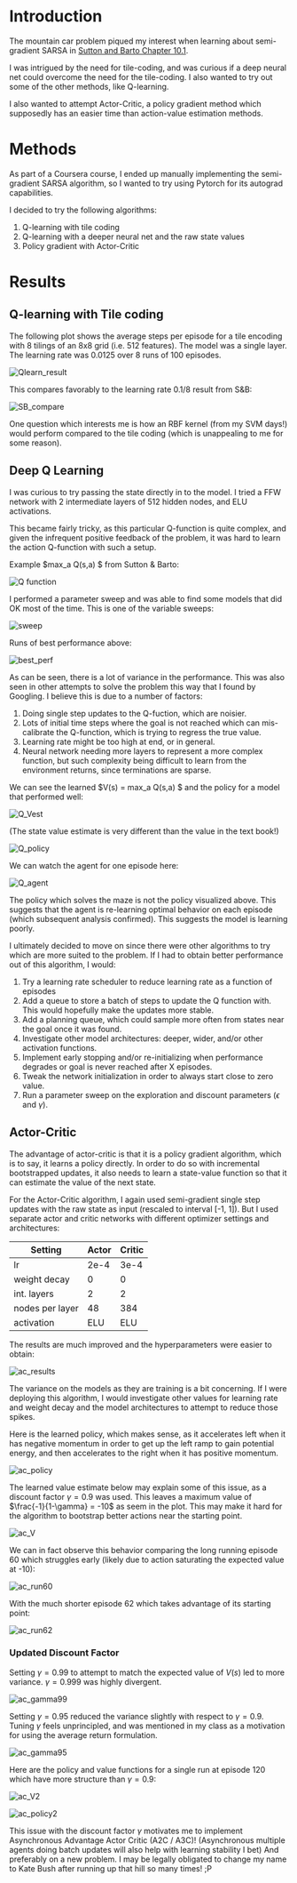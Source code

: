# Introduction

The mountain car problem piqued my interest when learning about semi-gradient SARSA in [Sutton and Barto Chapter 10.1](http://incompleteideas.net/book/the-book-2nd.html).

I was intrigued by the need for tile-coding, and was curious if a deep neural net could overcome the need for the tile-coding. I also wanted to try out some of the other methods, like Q-learning.

I also wanted to attempt Actor-Critic, a policy gradient method which supposedly has an easier time than action-value estimation methods.


# Methods

As part of a Coursera course, I ended up manually implementing the semi-gradient SARSA algorithm, so I wanted to try using Pytorch for its autograd capabilities.

I decided to try the following algorithms:

1. Q-learning with tile coding
2. Q-learning with a deeper neural net and the raw state values
3. Policy gradient with Actor-Critic

# Results

## Q-learning with Tile coding

The following plot shows the average steps per episode for a tile encoding with 8 tilings of an 8x8 grid (i.e. 512 features). The model was a single layer. The learning rate was 0.0125 over 8 runs of 100 episodes.

![Qlearn_result](./assets/mc_q_tiled_dec01_2023_Dec_05_12_10.png)

This compares favorably to the learning rate 0.1/8 result from S&B:

![SB_compare](./assets/SB_MC_steps.png)


One question which interests me is how an RBF kernel (from my SVM days!) would perform compared to the tile coding (which is unappealing to me for some reason).

## Deep Q Learning

I was curious to try passing the state directly in to the model. I tried a FFW network with 2 intermediate layers of 512 hidden nodes, and ELU activations.

This became fairly tricky, as this particular Q-function is quite complex, and given the infrequent positive feedback of the problem, it was hard to learn the action Q-function with such a setup.

Example $max_a Q(s,a) $ from Sutton & Barto:

![Q function](./assets/SB_V_Est2.png)


I performed a parameter sweep and was able to find some models that did OK most of the time. This is one of the variable sweeps:

![sweep](./assets/mc_deepq_dec05_sweep_2023_Dec_05_14_57_sweep_0.png)


Runs of best performance above:

![best_perf](./assets/mc_dec05_sweep_best.png)

As can be seen, there is a lot of variance in the performance. This was also seen in other attempts to solve the problem this way that I found by Googling. I believe this is due to a number of factors:

1. Doing single step updates to the Q-fuction, which are noisier.
2. Lots of initial time steps where the goal is not reached which can mis-calibrate the Q-function, which is trying to regress the true value.
3. Learning rate might be too high at end, or in general.
4. Neural network needing more layers to represent a more complex function, but such complexity being difficult to learn from the environment returns, since terminations are sparse.

We can see the learned $V(s) = max_a Q(s,a) $ and the policy for a model that performed well:

![Q_Vest](./assets/mc_deepq_dec05_sweep_Vest_run3_ep60.png)

(The state value estimate is very different than the value in the text book!)

![Q_policy](./assets/mc_deepq_dec05_sweep_policy_run3_ep60.png)

We can watch the agent for one episode here:

![Q_agent](./assets/mc_deepq_dec05_sweep_run1_ep1.gif)

The policy which solves the maze is not the policy visualized above. This suggests that the agent is re-learning optimal behavior on each episode (which subsequent analysis confirmed). This suggests the model is learning poorly.


I ultimately decided to move on since there were other algorithms to try which are more suited to the problem. If I had to obtain better performance out of this algorithm, I would:

1. Try a learning rate scheduler to reduce learning rate as a function of episodes
2. Add a queue to store a batch of steps to update the Q function with. This would hopefully make the updates more stable.
3. Add a planning queue, which could sample more often from states near the goal once it was found.
4. Investigate other model architectures: deeper, wider, and/or other activation functions.
5. Implement early stopping and/or re-initializing when performance degrades or goal is never reached after X episodes.
6. Tweak the network initialization in order to always start close to zero value.
7. Run a parameter sweep on the exploration and discount parameters ($\epsilon$ and  $\gamma$).

## Actor-Critic

The advantage of actor-critic is that it is a policy gradient algorithm, which is to say, it learns a policy directly. In order to do so with incremental bootstrapped updates, it also needs to learn a state-value function so that it can estimate the value of the next state.

For the Actor-Critic algorithm, I again used semi-gradient single step updates with the raw state as input (rescaled to interval [-1, 1]). But I used separate actor and critic networks with different optimizer settings and architectures:

| Setting            | Actor | Critic |
|----------          | ------| ------ |
| lr                 | 2e-4  | 3e-4   |
| weight decay       | 0     |      0 |
| int. layers        | 2     |      2 |
| nodes per layer    | 48    |    384 |
| activation         | ELU   |    ELU |


The results are much improved and the hyperparameters were easier to obtain:

![ac_results](./assets/mc_ac_sep_dec06_2023_Dec_06_08_45.png)

The variance on the models as they are training is a bit concerning. If I were deploying this algorithm, I would investigate other values for learning rate and weight decay and the model architectures to attempt to reduce those spikes.


Here is the learned policy, which makes sense, as it accelerates left when it has negative momentum in order to get up the left ramp to gain potential energy, and then accelerates to the right when it has positive momentum.

![ac_policy](./assets/ac_run_0_ep80_policy.png)

The learned value estimate below may explain some of this issue, as a discount factor $\gamma=0.9$ was used. This leaves a maximum value of $\frac{-1}{1-\gamma} = -10$ as seem in the plot. This may make it hard for the algorithm to bootstrap better actions near the starting point.

![ac_V](./assets/ac_run_0_ep80_state_val.png)

We can in fact observe this behavior comparing the long running episode 60 which struggles early (likely due to action saturating the expected value at -10):

![ac_run60](./assets/ac_dec11_gam90_ep60.gif)

With the much shorter episode 62 which takes advantage of its starting point:

![ac_run62](./assets/ac_dec11_gam90_ep62.gif)

### Updated Discount Factor

Setting $\gamma = 0.99$ to attempt to match the expected value of $V(s)$ led to more variance. $\gamma = 0.999$ was highly divergent.

![ac_gamma99](./assets/mc_ac_sep_dec11_gam_2023_Dec_11_11_28.png)

Setting $\gamma = 0.95$ reduced the variance slightly with respect to $\gamma = 0.9$. Tuning $\gamma$ feels unprincipled, and was mentioned in my class as a motivation for using the average return formulation.

![ac_gamma95](./assets/mc_ac_sep_dec11_gam_2_2023_Dec_11_11_50.png)

Here are the policy and value functions for a single run at episode 120 which have more structure than $\gamma=0.9$:

![ac_V2](./assets/V_ac_dec11_gam2_run0_ep120.png)

![ac_policy2](./assets/policy_ac_dec11_gam2_run0_ep120.png)


This issue with the discount factor $\gamma$ motivates me to implement Asynchronous Advantage Actor Critic (A2C / A3C)! (Asynchronous multiple agents doing batch updates will also help with learning stability I bet) And preferably on a new problem. I may be legally obligated to change my name to Kate Bush after running up that hill so many times! ;P

